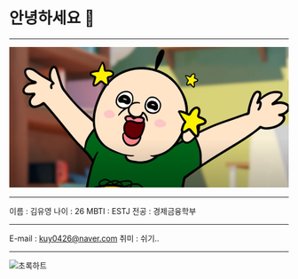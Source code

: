 # 안녕하세요 👋

---

![빵빵이사진](bb.png)

---

이름 : 김유영
나이 : 26
MBTI : ESTJ
전공 : 경제금융학부

---

E-mail : kuy0426@naver.com
취미 : 쉬기..

---

![초록하트](green.png)



